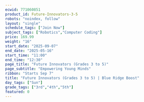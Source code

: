 ```yaml
---
ecwid: 771060851
product_id: Future-Innovators-3-5
robots: "noindex, follow"
layout: "single"
schedule_tags: ["Join Now"]
subject_tags: ["Robotics","Computer Coding"]
price: 169.99
weight: "16"
start_date: "2025-09-07"
end_date: "2025-05-16"
start_time: "11:00"
end_time: "12:30"
page_title: "Future Innovators (Grades 3 to 5)"
page_subtitle: "Empowering Young Minds"
ribbon: "Starts Sep 7"
title: "Future Innovators (Grades 3 to 5) | Blue Ridge Boost"
day_tags: ["Sun"]
grade_tags: ["3rd","4th","5th"]
featured: 0
---
```

